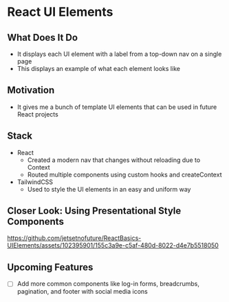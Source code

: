 # React UI Elements

## What Does It Do
* It displays each UI element with a label from a top-down nav on a single page
* This displays an example of what each element looks like

## Motivation
* It gives me a bunch of template UI elements that can be used in future React projects

## Stack
* React
  * Created a modern nav that changes without reloading due to Context
  * Routed multiple components using custom hooks and createContext 
* TailwindCSS
  * Used to style the UI elements in an easy and uniform way 

## Closer Look: Using Presentational Style Components

https://github.com/jetsetnofuture/ReactBasics-UIElements/assets/102395901/155c3a9e-c5af-480d-8022-d4e7b5518050

## Upcoming Features
- [ ] Add more common components like log-in forms, breadcrumbs, pagination, and footer with social media icons
